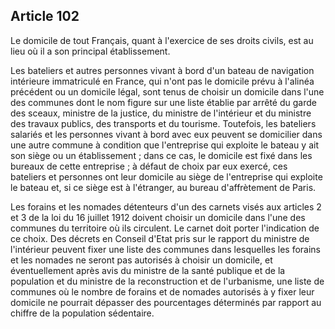 Article 102
----
Le domicile de tout Français, quant à l'exercice de ses droits civils, est au
lieu où il a son principal établissement.

Les bateliers et autres personnes vivant à bord d'un bateau de navigation
intérieure immatriculé en France, qui n'ont pas le domicile prévu à l'alinéa
précédent ou un domicile légal, sont tenus de choisir un domicile dans l'une des
communes dont le nom figure sur une liste établie par arrêté du garde des
sceaux, ministre de la justice, du ministre de l'intérieur et du ministre des
travaux publics, des transports et du tourisme. Toutefois, les bateliers
salariés et les personnes vivant à bord avec eux peuvent se domicilier dans une
autre commune à condition que l'entreprise qui exploite le bateau y ait son
siège ou un établissement ; dans ce cas, le domicile est fixé dans les bureaux
de cette entreprise ; à défaut de choix par eux exercé, ces bateliers et
personnes ont leur domicile au siège de l'entreprise qui exploite le bateau et,
si ce siège est à l'étranger, au bureau d'affrètement de Paris.

Les forains et les nomades détenteurs d'un des carnets visés aux articles 2 et 3
de la loi du 16 juillet 1912 doivent choisir un domicile dans l'une des communes
du territoire où ils circulent. Le carnet doit porter l'indication de ce choix.
Des décrets en Conseil d'Etat pris sur le rapport du ministre de l'intérieur
peuvent fixer une liste des communes dans lesquelles les forains et les nomades
ne seront pas autorisés à choisir un domicile, et éventuellement après avis du
ministre de la santé publique et de la population et du ministre de la
reconstruction et de l'urbanisme, une liste de communes où le nombre de forains
et de nomades autorisés à y fixer leur domicile ne pourrait dépasser des
pourcentages déterminés par rapport au chiffre de la population sédentaire.
